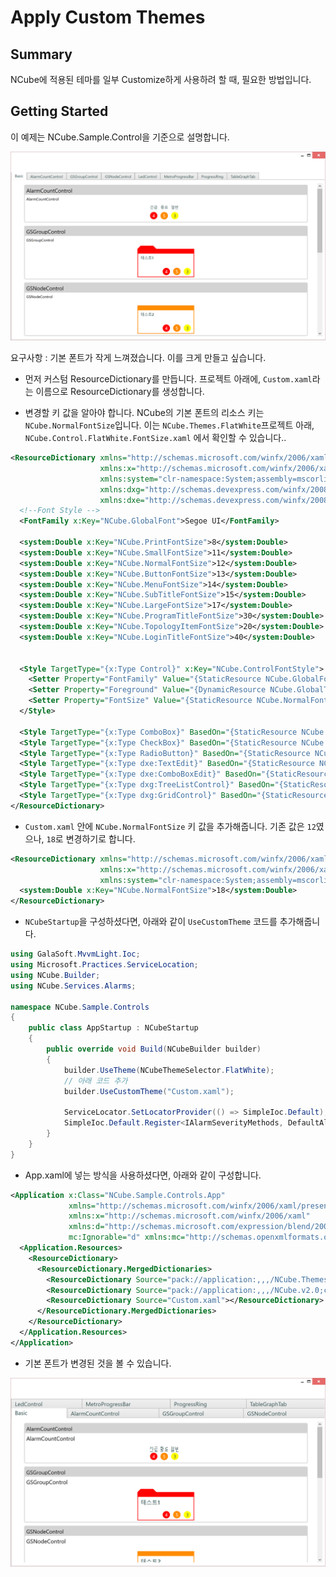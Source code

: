# Apply Custom Themes

## Summary

NCube에 적용된 테마를 일부 Customize하게 사용하려 할 때, 필요한 방법입니다.

## Getting Started

이 예제는 NCube.Sample.Control을 기준으로 설명합니다.

<img src="control1.png" width="700"/>

요구사항 : 기본 폰트가 작게 느껴졌습니다. 이를 크게 만들고 싶습니다.

- 먼저 커스텀 ResourceDictionary를 만듭니다. 프로젝트 아래에, `Custom.xaml`라는 이름으로 ResourceDictionary를 생성합니다.

- 변경할 키 값을 알아야 합니다. NCube의 기본 폰트의 리소스 키는 `NCube.NormalFontSize`입니다. 이는 `NCube.Themes.FlatWhite`프로젝트 아래, `NCube.Control.FlatWhite.FontSize.xaml` 에서 확인할 수 있습니다..

```xml
<ResourceDictionary xmlns="http://schemas.microsoft.com/winfx/2006/xaml/presentation"
                    xmlns:x="http://schemas.microsoft.com/winfx/2006/xaml"
                    xmlns:system="clr-namespace:System;assembly=mscorlib"
                    xmlns:dxg="http://schemas.devexpress.com/winfx/2008/xaml/grid"
                    xmlns:dxe="http://schemas.devexpress.com/winfx/2008/xaml/editors">
  <!--Font Style -->
  <FontFamily x:Key="NCube.GlobalFont">Segoe UI</FontFamily>

  <system:Double x:Key="NCube.PrintFontSize">8</system:Double>
  <system:Double x:Key="NCube.SmallFontSize">11</system:Double>
  <system:Double x:Key="NCube.NormalFontSize">12</system:Double>
  <system:Double x:Key="NCube.ButtonFontSize">13</system:Double>
  <system:Double x:Key="NCube.MenuFontSize">14</system:Double>
  <system:Double x:Key="NCube.SubTitleFontSize">15</system:Double>
  <system:Double x:Key="NCube.LargeFontSize">17</system:Double>
  <system:Double x:Key="NCube.ProgramTitleFontSize">30</system:Double>
  <system:Double x:Key="NCube.TopologyItemFontSize">20</system:Double>
  <system:Double x:Key="NCube.LoginTitleFontSize">40</system:Double>


  <Style TargetType="{x:Type Control}" x:Key="NCube.ControlFontStyle">
    <Setter Property="FontFamily" Value="{StaticResource NCube.GlobalFont}" />
    <Setter Property="Foreground" Value="{DynamicResource NCube.GlobalTextBrush}" />
    <Setter Property="FontSize" Value="{StaticResource NCube.NormalFontSize}" />
  </Style>

  <Style TargetType="{x:Type ComboBox}" BasedOn="{StaticResource NCube.ControlFontStyle}" />
  <Style TargetType="{x:Type CheckBox}" BasedOn="{StaticResource NCube.ControlFontStyle}" />
  <Style TargetType="{x:Type RadioButton}" BasedOn="{StaticResource NCube.ControlFontStyle}" />
  <Style TargetType="{x:Type dxe:TextEdit}" BasedOn="{StaticResource NCube.ControlFontStyle}" />
  <Style TargetType="{x:Type dxe:ComboBoxEdit}" BasedOn="{StaticResource NCube.ControlFontStyle}" />
  <Style TargetType="{x:Type dxg:TreeListControl}" BasedOn="{StaticResource NCube.ControlFontStyle}" />
  <Style TargetType="{x:Type dxg:GridControl}" BasedOn="{StaticResource NCube.ControlFontStyle}" />
</ResourceDictionary>
``` 

- `Custom.xaml` 안에 `NCube.NormalFontSize` 키 값을 추가해줍니다. 기존 값은 `12`였으나, `18`로 변경하기로 합니다.

```xml
<ResourceDictionary xmlns="http://schemas.microsoft.com/winfx/2006/xaml/presentation"
                    xmlns:x="http://schemas.microsoft.com/winfx/2006/xaml"
                    xmlns:system="clr-namespace:System;assembly=mscorlib">
  <system:Double x:Key="NCube.NormalFontSize">18</system:Double>
</ResourceDictionary>
```

- `NCubeStartup`을 구성하셨다면, 아래와 같이 `UseCustomTheme` 코드를 추가해줍니다. 

```cs
using GalaSoft.MvvmLight.Ioc;
using Microsoft.Practices.ServiceLocation;
using NCube.Builder;
using NCube.Services.Alarms;

namespace NCube.Sample.Controls
{
    public class AppStartup : NCubeStartup
    {
        public override void Build(NCubeBuilder builder)
        {
            builder.UseTheme(NCubeThemeSelector.FlatWhite);
            // 아래 코드 추가
            builder.UseCustomTheme("Custom.xaml");

            ServiceLocator.SetLocatorProvider(() => SimpleIoc.Default);
            SimpleIoc.Default.Register<IAlarmSeverityMethods, DefaultAlarmSeverityMethods>();
        }
    }
}
```

- App.xaml에 넣는 방식을 사용하셨다면, 아래와 같이 구성합니다.

```xml
<Application x:Class="NCube.Sample.Controls.App"
             xmlns="http://schemas.microsoft.com/winfx/2006/xaml/presentation"
             xmlns:x="http://schemas.microsoft.com/winfx/2006/xaml"
             xmlns:d="http://schemas.microsoft.com/expression/blend/2008" 
             mc:Ignorable="d" xmlns:mc="http://schemas.openxmlformats.org/markup-compatibility/2006">
  <Application.Resources>
    <ResourceDictionary>
      <ResourceDictionary.MergedDictionaries>
        <ResourceDictionary Source="pack://application:,,,/NCube.Themes.FlatWhite.v2.0;component/Themes/Generic.xaml" />
        <ResourceDictionary Source="pack://application:,,,/NCube.v2.0;component/ControlResources/Generic.xaml" />
        <ResourceDictionary Source="Custom.xaml"></ResourceDictionary>
      </ResourceDictionary.MergedDictionaries>
    </ResourceDictionary>
  </Application.Resources>
</Application>
```

- 기본 폰트가 변경된 것을 볼 수 있습니다.

<img src="control2.png" width="700"/>
